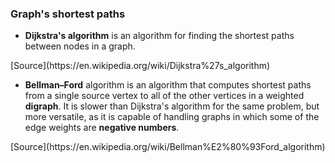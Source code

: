 ### Graph's shortest paths

* __Dijkstra's algorithm__ is an algorithm for finding the shortest paths between nodes in a graph.

<div class="source">[Source](https://en.wikipedia.org/wiki/Dijkstra%27s_algorithm)</div>

* __Bellman–Ford__ algorithm is an algorithm that computes shortest paths from a single source vertex to all of the other vertices in a weighted __digraph__. It is slower than Dijkstra's algorithm for the same problem, but more versatile, as it is capable of handling graphs in which some of the edge weights are __negative numbers__.

<div class="source">[Source](https://en.wikipedia.org/wiki/Bellman%E2%80%93Ford_algorithm)</div>
 